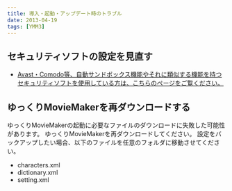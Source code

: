 ```yaml
---
title: 導入・起動・アップデート時のトラブル
date: 2013-04-19
tags: [YMM3]
---
```

## セキュリティソフトの設定を見直す
- [Avast・Comodo等、自動サンドボックス機能やそれに類似する機能を持つセキュリティソフトを使用している方は、こちらのページをご覧ください。](./h201310261033657.md)

## ゆっくりMovieMakerを再ダウンロードする
ゆっくりMovieMakerの起動に必要なファイルのダウンロードに失敗した可能性があります。
ゆっくりMovieMakerを再ダウンロードしてください。
設定をバックアップしたい場合、以下のファイルを任意のフォルダに移動させてください。

- characters.xml
- dictionary.xml
- setting.xml